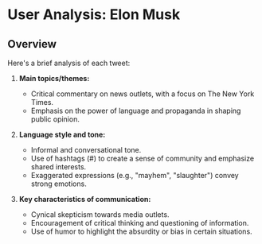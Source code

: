 # User Analysis: Elon Musk

## Overview

Here's a brief analysis of each tweet:

1. **Main topics/themes:**
	* Critical commentary on news outlets, with a focus on The New York Times.
	* Emphasis on the power of language and propaganda in shaping public opinion.

2. **Language style and tone:**
	* Informal and conversational tone.
	* Use of hashtags (#) to create a sense of community and emphasize shared interests.
	* Exaggerated expressions (e.g., "mayhem", "slaughter") convey strong emotions.

3. **Key characteristics of communication:**
	* Cynical skepticism towards media outlets.
	* Encouragement of critical thinking and questioning of information.
	* Use of humor to highlight the absurdity or bias in certain situations.